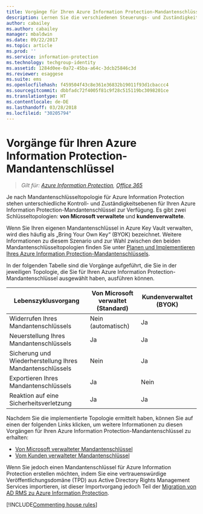 ```yaml
---
title: Vorgänge für Ihren Azure Information Protection-Mandantenschlüssel
description: Lernen Sie die verschiedenen Steuerungs- und Zuständigkeitsebenen kennen, die für Ihren Azure Information Protection-Mandantenschlüssel zur Verfügung stehen.
author: cabailey
ms.author: cabailey
manager: mbaldwin
ms.date: 09/22/2017
ms.topic: article
ms.prod: ''
ms.service: information-protection
ms.technology: techgroup-identity
ms.assetid: 1284d0ee-0a72-45ba-a64c-3dcb25846c3d
ms.reviewer: esaggese
ms.suite: ems
ms.openlocfilehash: f459504f43c8e361e36832b19011f93d1cbaccc4
ms.sourcegitcommit: dbbfadc72f4005f81c9f28c515119bc3098201ce
ms.translationtype: HT
ms.contentlocale: de-DE
ms.lasthandoff: 03/28/2018
ms.locfileid: "30205794"
---
```

# <a name="operations-for-your-azure-information-protection-tenant-key"></a>Vorgänge für Ihren Azure Information Protection-Mandantenschlüssel

>*Gilt für: [Azure Information Protection](https://azure.microsoft.com/pricing/details/information-protection), [Office 365](http://download.microsoft.com/download/E/C/F/ECF42E71-4EC0-48FF-AA00-577AC14D5B5C/Azure_Information_Protection_licensing_datasheet_EN-US.pdf)*

Je nach Mandantenschlüsseltopologie für Azure Information Protection stehen unterschiedliche Kontroll- und Zuständigkeitsebenen für Ihren Azure Information Protection-Mandantenschlüssel zur Verfügung. Es gibt zwei Schlüsseltopologien: **von Microsoft verwaltete** und **kundenverwaltete**.

Wenn Sie Ihren eigenen Mandantenschlüssel in Azure Key Vault verwalten, wird dies häufig als „Bring Your Own Key“ (BYOK) bezeichnet. Weitere Informationen zu diesem Szenario und zur Wahl zwischen den beiden Mandantenschlüsseltopologien finden Sie unter [Planen und Implementieren Ihres Azure Information Protection-Mandantenschlüssels](../plan-design/plan-implement-tenant-key.md).

In der folgenden Tabelle sind die Vorgänge aufgeführt, die Sie in der jeweiligen Topologie, die Sie für Ihren Azure Information Protection-Mandantenschlüssel ausgewählt haben, ausführen können.

|Lebenszyklusvorgang|Von Microsoft verwaltet (Standard)|Kundenverwaltet (BYOK)|
|-----------------------|-------------------------------|---------------------------|
|Widerrufen Ihres Mandantenschlüssels|Nein (automatisch)|Ja |
|Neuerstellung Ihres Mandantenschlüssels|Ja |Ja |
|Sicherung und Wiederherstellung Ihres Mandantenschlüssels|Nein|Ja |
|Exportieren Ihres Mandantenschlüssels|Ja |Nein|
|Reaktion auf eine Sicherheitsverletzung|Ja |Ja |

Nachdem Sie die implementierte Topologie ermittelt haben, können Sie auf einen der folgenden Links klicken, um weitere Informationen zu diesen Vorgängen für Ihren Azure Information Protection-Mandantenschlüssel zu erhalten:

- [Von Microsoft verwalteter Mandantenschlüssel](operations-microsoft-managed-tenant-key.md)
- [Vom Kunden verwalteter Mandantenschlüssel](operations-customer-managed-tenant-key.md)

Wenn Sie jedoch einen Mandantenschlüssel für Azure Information Protection erstellen möchten, indem Sie eine vertrauenswürdige Veröffentlichungsdomäne (TPD) aus Active Directory Rights Management Services importieren, ist dieser Importvorgang jedoch Teil der [Migration von AD RMS zu Azure Information Protection](../plan-design/migrate-from-ad-rms-to-azure-rms.md).  

[!INCLUDE[Commenting house rules](../includes/houserules.md)]
